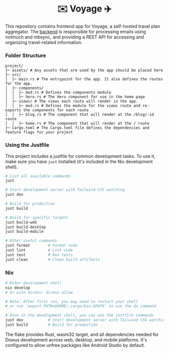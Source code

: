 <div align="center">
  
# ✉️ Voyage ✈️

</div>

This repository contains frontend app for Voyage, a self-hosted travel plan aggregator. The [backend](https://github.com/zachatrocity/voyage-backend) is responsible for processing emails using notmuch and mbsync, and providing a REST API for accessing and organizing travel-related information.

### Folder Structure

```
project/
├─ assets/ # Any assets that are used by the app should be placed here
├─ src/
│  ├─ main.rs # The entrypoint for the app. It also defines the routes for the app.
│  ├─ components/
│  │  ├─ mod.rs # Defines the components module
│  │  ├─ hero.rs # The Hero component for use in the home page
│  ├─ views/ # The views each route will render in the app.
│  │  ├─ mod.rs # Defines the module for the views route and re-exports the components for each route
│  │  ├─ blog.rs # The component that will render at the /blog/:id route
│  │  ├─ home.rs # The component that will render at the / route
├─ Cargo.toml # The Cargo.toml file defines the dependencies and feature flags for your project
```

### Using the Justfile

This project includes a justfile for common development tasks. To use it, make sure you have `just` installed (it's included in the Nix development shell).

```bash
# List all available commands
just

# Start development server with Tailwind CSS watching
just dev

# Build for production
just build

# Build for specific targets
just build-web
just build-desktop
just build-mobile

# Other useful commands
just format        # Format code
just lint          # Lint code
just test          # Run tests
just clean         # Clean build artifacts
```

### Nix

```bash
# Enter development shell
nix develop
# Or with direnv: direnv allow

# Note: After first run, you may need to restart your shell 
# or run `export PATH=$HOME/.cargo/bin:$PATH` to use the dx command

# Once in the development shell, you can use the justfile commands
just dev           # Start development server with Tailwind CSS watching
just build         # Build for production
```

The flake provides Rust, wasm32 target, and all dependencies needed for Dioxus development across web, desktop, and mobile platforms. It's configured to allow unfree packages like Android Studio by default.
